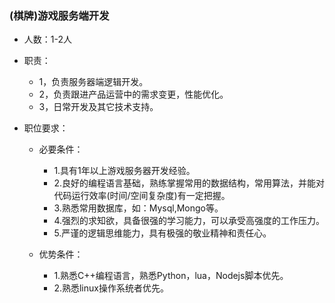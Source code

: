 ### (棋牌)游戏服务端开发

* 人数：1-2人

* 职责：
    * 1，负责服务器端逻辑开发。
    * 2，负责跟进产品运营中的需求变更，性能优化。
    * 3，日常开发及其它技术支持。
* 职位要求：
    * 必要条件：
        * 1.具有1年以上游戏服务器开发经验。
        * 2.良好的编程语言基础，熟练掌握常用的数据结构，常用算法，并能对代码运行效率(时间/空间复杂度)有一定把握。
        * 3.熟悉常用数据库，如：Mysql,Mongo等。
        * 4.强烈的求知欲，具备很强的学习能力，可以承受高强度的工作压力。
        * 5.严谨的逻辑思维能力，具有极强的敬业精神和责任心。

    * 优势条件：
        * 1.熟悉C++编程语言，熟悉Python，lua，Nodejs脚本优先。
        * 2.熟悉linux操作系统者优先。